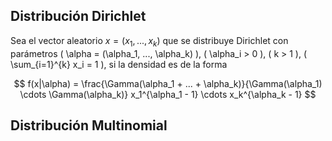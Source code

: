 ## Distribución Dirichlet

Sea el vector aleatorio $x = (x_1, ..., x_k)$ que se distribuye Dirichlet con parámetros \( \alpha = (\alpha_1, ..., \alpha_k) \), \( \alpha_i > 0 \), \( k > 1 \), \( \sum_{i=1}^{k} x_i = 1 \), si la densidad es de la forma

$$ f(x|\alpha) = \frac{\Gamma(\alpha_1 + ... + \alpha_k)}{\Gamma(\alpha_1) \cdots \Gamma(\alpha_k)} x_1^{\alpha_1 - 1} \cdots x_k^{\alpha_k - 1} $$

## Distribución Multinomial

